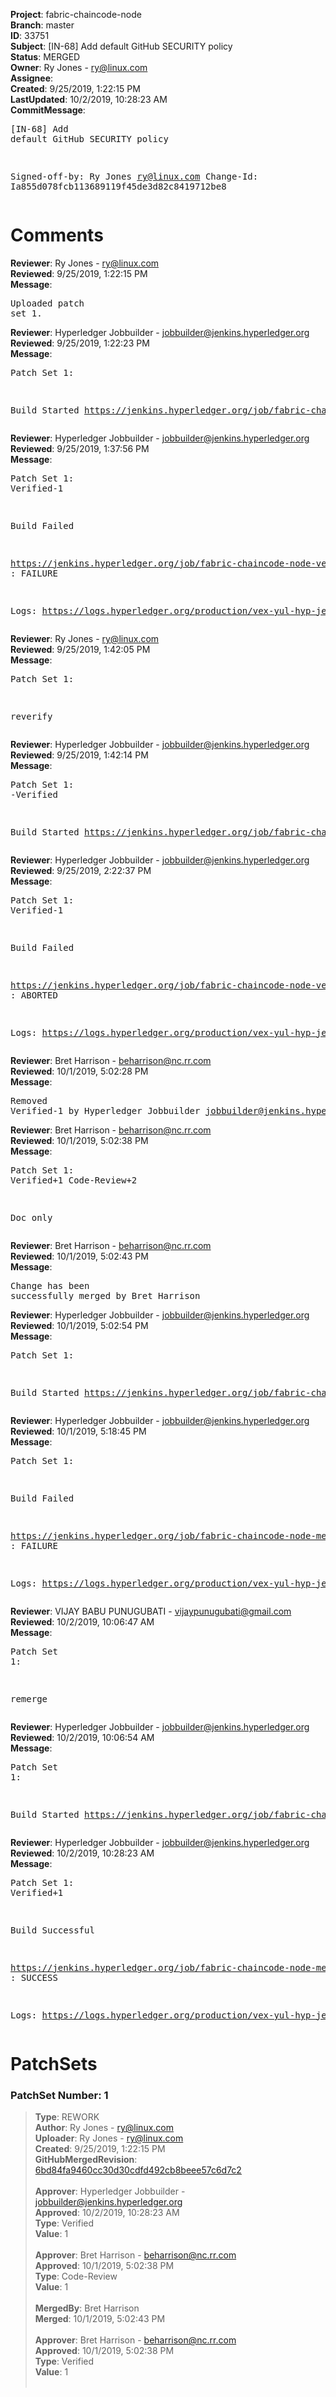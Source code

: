<strong>Project</strong>: fabric-chaincode-node<br><strong>Branch</strong>: master<br><strong>ID</strong>: 33751<br><strong>Subject</strong>: [IN-68] Add default GitHub SECURITY policy<br><strong>Status</strong>: MERGED<br><strong>Owner</strong>: Ry Jones - ry@linux.com<br><strong>Assignee</strong>:<br><strong>Created</strong>: 9/25/2019, 1:22:15 PM<br><strong>LastUpdated</strong>: 10/2/2019, 10:28:23 AM<br><strong>CommitMessage</strong>:<br><pre>[IN-68] Add default GitHub SECURITY policy

Signed-off-by: Ry Jones <ry@linux.com>
Change-Id: Ia855d078fcb113689119f45de3d82c8419712be8
</pre><h1>Comments</h1><strong>Reviewer</strong>: Ry Jones - ry@linux.com<br><strong>Reviewed</strong>: 9/25/2019, 1:22:15 PM<br><strong>Message</strong>: <pre>Uploaded patch set 1.</pre><strong>Reviewer</strong>: Hyperledger Jobbuilder - jobbuilder@jenkins.hyperledger.org<br><strong>Reviewed</strong>: 9/25/2019, 1:22:23 PM<br><strong>Message</strong>: <pre>Patch Set 1:

Build Started https://jenkins.hyperledger.org/job/fabric-chaincode-node-verify-x86_64/709/</pre><strong>Reviewer</strong>: Hyperledger Jobbuilder - jobbuilder@jenkins.hyperledger.org<br><strong>Reviewed</strong>: 9/25/2019, 1:37:56 PM<br><strong>Message</strong>: <pre>Patch Set 1: Verified-1

Build Failed 

https://jenkins.hyperledger.org/job/fabric-chaincode-node-verify-x86_64/709/ : FAILURE

Logs: https://logs.hyperledger.org/production/vex-yul-hyp-jenkins-3/fabric-chaincode-node-verify-x86_64/709</pre><strong>Reviewer</strong>: Ry Jones - ry@linux.com<br><strong>Reviewed</strong>: 9/25/2019, 1:42:05 PM<br><strong>Message</strong>: <pre>Patch Set 1:

reverify</pre><strong>Reviewer</strong>: Hyperledger Jobbuilder - jobbuilder@jenkins.hyperledger.org<br><strong>Reviewed</strong>: 9/25/2019, 1:42:14 PM<br><strong>Message</strong>: <pre>Patch Set 1: -Verified

Build Started https://jenkins.hyperledger.org/job/fabric-chaincode-node-verify-x86_64/710/</pre><strong>Reviewer</strong>: Hyperledger Jobbuilder - jobbuilder@jenkins.hyperledger.org<br><strong>Reviewed</strong>: 9/25/2019, 2:22:37 PM<br><strong>Message</strong>: <pre>Patch Set 1: Verified-1

Build Failed 

https://jenkins.hyperledger.org/job/fabric-chaincode-node-verify-x86_64/710/ : ABORTED

Logs: https://logs.hyperledger.org/production/vex-yul-hyp-jenkins-3/fabric-chaincode-node-verify-x86_64/710</pre><strong>Reviewer</strong>: Bret Harrison - beharrison@nc.rr.com<br><strong>Reviewed</strong>: 10/1/2019, 5:02:28 PM<br><strong>Message</strong>: <pre>Removed Verified-1 by Hyperledger Jobbuilder <jobbuilder@jenkins.hyperledger.org>
</pre><strong>Reviewer</strong>: Bret Harrison - beharrison@nc.rr.com<br><strong>Reviewed</strong>: 10/1/2019, 5:02:38 PM<br><strong>Message</strong>: <pre>Patch Set 1: Verified+1 Code-Review+2

Doc only</pre><strong>Reviewer</strong>: Bret Harrison - beharrison@nc.rr.com<br><strong>Reviewed</strong>: 10/1/2019, 5:02:43 PM<br><strong>Message</strong>: <pre>Change has been successfully merged by Bret Harrison</pre><strong>Reviewer</strong>: Hyperledger Jobbuilder - jobbuilder@jenkins.hyperledger.org<br><strong>Reviewed</strong>: 10/1/2019, 5:02:54 PM<br><strong>Message</strong>: <pre>Patch Set 1:

Build Started https://jenkins.hyperledger.org/job/fabric-chaincode-node-merge-x86_64/216/</pre><strong>Reviewer</strong>: Hyperledger Jobbuilder - jobbuilder@jenkins.hyperledger.org<br><strong>Reviewed</strong>: 10/1/2019, 5:18:45 PM<br><strong>Message</strong>: <pre>Patch Set 1:

Build Failed 

https://jenkins.hyperledger.org/job/fabric-chaincode-node-merge-x86_64/216/ : FAILURE

Logs: https://logs.hyperledger.org/production/vex-yul-hyp-jenkins-3/fabric-chaincode-node-merge-x86_64/216</pre><strong>Reviewer</strong>: VIJAY BABU PUNUGUBATI - vijaypunugubati@gmail.com<br><strong>Reviewed</strong>: 10/2/2019, 10:06:47 AM<br><strong>Message</strong>: <pre>Patch Set 1:

remerge</pre><strong>Reviewer</strong>: Hyperledger Jobbuilder - jobbuilder@jenkins.hyperledger.org<br><strong>Reviewed</strong>: 10/2/2019, 10:06:54 AM<br><strong>Message</strong>: <pre>Patch Set 1:

Build Started https://jenkins.hyperledger.org/job/fabric-chaincode-node-merge-x86_64/217/</pre><strong>Reviewer</strong>: Hyperledger Jobbuilder - jobbuilder@jenkins.hyperledger.org<br><strong>Reviewed</strong>: 10/2/2019, 10:28:23 AM<br><strong>Message</strong>: <pre>Patch Set 1: Verified+1

Build Successful 

https://jenkins.hyperledger.org/job/fabric-chaincode-node-merge-x86_64/217/ : SUCCESS

Logs: https://logs.hyperledger.org/production/vex-yul-hyp-jenkins-3/fabric-chaincode-node-merge-x86_64/217</pre><h1>PatchSets</h1><h3>PatchSet Number: 1</h3><blockquote><strong>Type</strong>: REWORK<br><strong>Author</strong>: Ry Jones - ry@linux.com<br><strong>Uploader</strong>: Ry Jones - ry@linux.com<br><strong>Created</strong>: 9/25/2019, 1:22:15 PM<br><strong>GitHubMergedRevision</strong>: [6bd84fa9460cc30d30cdfd492cb8beee57c6d7c2](https://github.com/hyperledger/fabric-chaincode-node/commit/6bd84fa9460cc30d30cdfd492cb8beee57c6d7c2)<br><br><strong>Approver</strong>: Hyperledger Jobbuilder - jobbuilder@jenkins.hyperledger.org<br><strong>Approved</strong>: 10/2/2019, 10:28:23 AM<br><strong>Type</strong>: Verified<br><strong>Value</strong>: 1<br><br><strong>Approver</strong>: Bret Harrison - beharrison@nc.rr.com<br><strong>Approved</strong>: 10/1/2019, 5:02:38 PM<br><strong>Type</strong>: Code-Review<br><strong>Value</strong>: 1<br><br><strong>MergedBy</strong>: Bret Harrison<br><strong>Merged</strong>: 10/1/2019, 5:02:43 PM<br><br><strong>Approver</strong>: Bret Harrison - beharrison@nc.rr.com<br><strong>Approved</strong>: 10/1/2019, 5:02:38 PM<br><strong>Type</strong>: Verified<br><strong>Value</strong>: 1<br><br></blockquote>